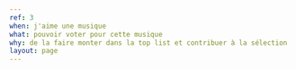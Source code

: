 ```yaml
---
ref: 3
when: j'aime une musique
what: pouvoir voter pour cette musique
why: de la faire monter dans la top list et contribuer à la sélection
layout: page
---
```

